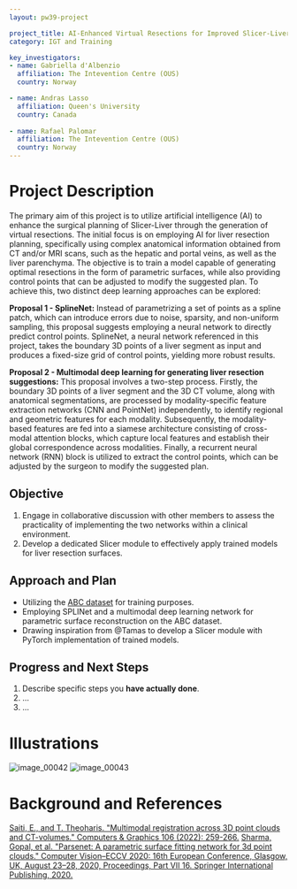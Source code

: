 ```yaml
---
layout: pw39-project

project_title: AI-Enhanced Virtual Resections for Improved Slicer-Liver Surgical Planning
category: IGT and Training

key_investigators:
- name: Gabriella d'Albenzio
  affiliation: The Intevention Centre (OUS)
  country: Norway

- name: Andras Lasso
  affiliation: Queen's University
  country: Canada
  
- name: Rafael Palomar
  affiliation: The Intevention Centre (OUS)
  country: Norway
---
```


# Project Description

The primary aim of this project is to utilize artificial intelligence (AI) to enhance the surgical planning of Slicer-Liver through the generation of virtual resections. The initial focus is on employing AI for liver resection planning, specifically using complex anatomical information obtained from CT and/or MRI scans, such as the hepatic and portal veins, as well as the liver parenchyma. The objective is to train a model capable of generating optimal resections in the form of parametric surfaces, while also providing control points that can be adjusted to modify the suggested plan. To achieve this, two distinct deep learning approaches can be explored:

**Proposal 1 - SplineNet:** Instead of parametrizing a set of points as a spline patch, which can introduce errors due to noise, sparsity, and non-uniform sampling, this proposal suggests employing a neural network to directly predict control points. SplineNet, a neural network referenced in this project, takes the boundary 3D points of a liver segment as input and produces a fixed-size grid of control points, yielding more robust results.

**Proposal 2 - Multimodal deep learning for generating liver resection suggestions:** This proposal involves a two-step process. Firstly, the boundary 3D points of a liver segment and the 3D CT volume, along with anatomical segmentations, are processed by modality-specific feature extraction networks (CNN and PointNet) independently, to identify regional and geometric features for each modality. Subsequently, the modality-based features are fed into a siamese architecture consisting of cross-modal attention blocks, which capture local features and establish their global correspondence across modalities. Finally, a recurrent neural network (RNN) block is utilized to extract the control points, which can be adjusted by the surgeon to modify the suggested plan.

## Objective

1. Engage in collaborative discussion with other members to assess the practicality of implementing the two networks within a clinical environment.
2. Develop a dedicated Slicer module to effectively apply trained models for liver resection surfaces.

## Approach and Plan

- Utilizing the [ABC dataset](https://deep-geometry.github.io/abc-dataset/) for training purposes.
- Employing SPLINet and a multimodal deep learning network for parametric surface reconstruction on the ABC dataset.
- Drawing inspiration from @Tamas to develop a Slicer module with PyTorch implementation of trained models.

## Progress and Next Steps

1. Describe specific steps you **have actually done**.
1. ...
1. ...

# Illustrations

![image_00042](https://github.com/NA-MIC/ProjectWeek/assets/75131750/9bbbb6d9-941b-4d50-ac70-922eb5136621)
![image_00043](https://github.com/NA-MIC/ProjectWeek/assets/75131750/7dba10f9-a151-4b2a-bec5-3ff94071fe73)

# Background and References
[Saiti, E., and T. Theoharis. "Multimodal registration across 3D point clouds and CT-volumes." Computers & Graphics 106 (2022): 259-266.](https://www.sciencedirect.com/science/article/pii/S0097849322001121)
[Sharma, Gopal, et al. "Parsenet: A parametric surface fitting network for 3d point clouds." Computer Vision–ECCV 2020: 16th European Conference, Glasgow, UK, August 23–28, 2020, Proceedings, Part VII 16. Springer International Publishing, 2020.](https://graphics.stanford.edu/courses/cs348n-22-winter/PapersReferenced/ParSeNet%20A%20Parametric%20Surface%20Fitting%202003.12181.pdf)

